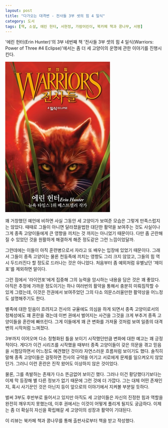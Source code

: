 ```yaml
---
layout: post
title: "다가오는 대격변 - 전사들 3부 셋의 힘 4 일식"
category: 도서
tags: [책, 소설, 에린 헌터, 서현정, 가람어린이, 북카페 책과 콩나무, 서평]
---
```


'에린 헌터(Erin Hunter)'의
3부 네번째 책
'전사들 3부 셋의 힘 4 일식(Warriors: Power of Three #4 Eclipse)'에서는
좀 더 세 고양이의 운명에 관한 이야기를 진행시킨다.

![표지](/images/warriors-3-power-of-three-4-eclipse-book-h480.jpg)

꽤 거창했던 예언에 비하면 사실 그동안 세 고양이가 보여준 모습은 그렇게 만족스럽지는 않았다.
때때로 그들이 아니면 달라졌을법한 대단한 활약을 보여주는 것도 사실이나
그게 종족 고양이들에게 큰 영향을 끼치는 것 까지는 아니었기 때문이다.
다만 좀 곤란해질 수 있었던 것을 원활하게 해결하게 해준 정도같은 그런 느낌이었달까.

그런데에는 이들이 아직 훈련병으로서 자라고 또 배우는 입장에 있었기 때문이다.
그래서 그들이 종족 고양이는 물론 천둥족에 끼치는 영향도 그리 크지 않았고,
그들의 힘 역시 두드러진다 할 정도로 드러나는 것은 아니었다.
처음부터 좀 예외처럼 유별났던 '제이포'를 제외하면 말이다.

그런 점에서 '라이언포'에게 집중해 그의 능력을 암시하는 내용을 담은 것은 꽤 좋았다.
아직은 추정에 가까운 정도이기는 하나 여러번의 활약을 통해서 충분히 미뤄짐작할 수 있게 그렸는데,
이것은 전권에서 보여주었던 그의 다소 의문스러울만한 활약상을 어느정도 설명해주기도 한다.

별족에 대한 믿음이 흐려지고 전사의 규율에도 의심을 하게 되면서
종족 고양이로서의 정체성에도 꽤 혼란을 겪는데
이번 권에서 벌어지는 사건을 그것을 크게 부추겨 종족 고양이들을 혼란에 빠뜨린다.
그게 이들에게 꽤 큰 변화를 가져올 것처럼 보여 일종의 대격변의 시작처럼 느껴졌다.

3부까지 이어오며 다소 정형화된 틀을 보이기 시작했던만큼
변화에 대한 예고는 꽤 긍정적이다.
게다가 이건 시리즈를 시작했을 때부터 종족 고양이들이 갖은 의문을 겪고 믿음을 시험당하면서 어느정도 예견했던 것이라
자연스러운 흐름처럼 보이기도 했다.
솔직히말해 종족 고양이들은 걸핏하면 전사의 규약을 어기고 서로에게 문제를 일으켜오지 않았던가.
그러니 이런 혼란은 진작 왔어도 이상하지 않은 것이었다.

물론, 그를 촉발하는 존재가 다소 뜬금없어 보이긴 했다.
그러나 이건 황당했다기보다는 이제 막 등장해 별 다른 정보가 없기 때문에 그런 것에 더 가깝다.
그는 대체 어떤 존재인지, 혹시 사기꾼인 것은 아닌지 등이 앞으로의 이야기에서 지켜볼 부분일 듯하다.

벌써 3부도 후반부로 들어서고 있지만 아직도 세 고양이들은 자신의 진정한 힘과 역할을 완전히 깨우치지 못했는데,
이후 권에서는 이것이 어떻게 풀리게 될지도 궁금하다.
이제는 좀 더 확실히 자신을 확립해갈 세 고양이의 성장과 활약이 기대된다.



<div class="im im-info">
이 리뷰는 북카페 책과 콩나무를 통해 출판사로부터 책을 받고 작성했다.
</div>
